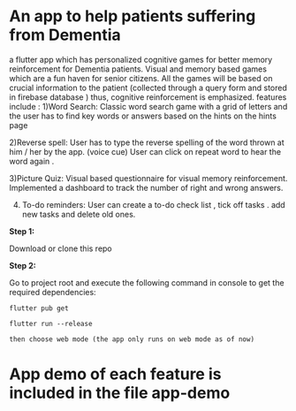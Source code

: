 # An app to help patients suffering from Dementia 

a flutter app which has personalized cognitive games for better memory reinforcement for Dementia patients. 
Visual and memory based games which are a fun haven for senior
citizens.  All the games will be based on crucial information to the patient (collected through a query form and stored in firebase database ) thus, cognitive reinforcement is emphasized.
 features include :
1)Word Search:
Classic word search game with a grid of letters and the user has to find key words or answers based on the hints on the hints page 

2)Reverse spell:
 User has to type the reverse spelling of the word thrown at him / her by the app. (voice cue) User can click on repeat word to hear the word again . 
 
3)Picture Quiz: 
Visual based questionnaire for visual memory reinforcement. Implemented a dashboard to track the number of right and wrong answers.

 4) To-do reminders: 
User can create a to-do check list , tick off tasks . add new tasks and delete old ones.


**Step 1:**

Download or clone this repo 

**Step 2:**

Go to project root and execute the following command in console to get the required dependencies: 

```
flutter pub get 

flutter run --release 

then choose web mode (the app only runs on web mode as of now)
```
# App demo of each feature is included in the file app-demo

